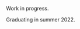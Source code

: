 Work in progress.

Graduating in summer 2022.

<!---
peterooch/peterooch is a ✨ special ✨ repository because its `README.md` (this file) appears on your GitHub profile.
You can click the Preview link to take a look at your changes.
--->
